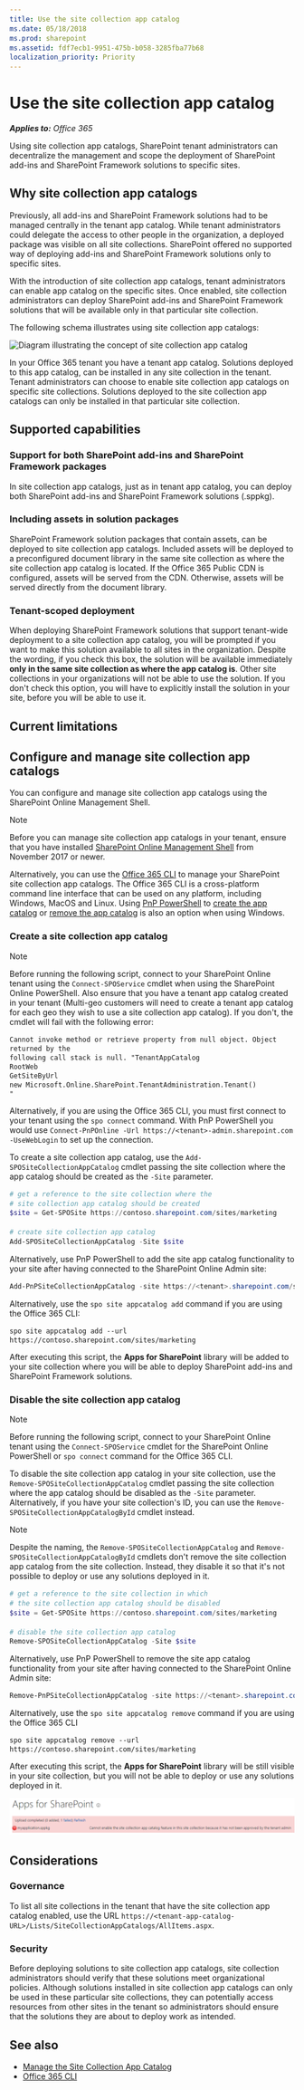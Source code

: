```yaml
---
title: Use the site collection app catalog
ms.date: 05/18/2018
ms.prod: sharepoint
ms.assetid: fdf7ecb1-9951-475b-b058-3285fba77b68
localization_priority: Priority
---
```


# Use the site collection app catalog

_**Applies to:** Office 365_

Using site collection app catalogs, SharePoint tenant administrators can decentralize the management and scope the deployment of SharePoint add-ins and SharePoint Framework solutions to specific sites.

## Why site collection app catalogs

Previously, all add-ins and SharePoint Framework solutions had to be managed centrally in the tenant app catalog. While tenant administrators could delegate the access to other people in the organization, a deployed package was visible on all site collections. SharePoint offered no supported way of deploying add-ins and SharePoint Framework solutions only to specific sites.

With the introduction of site collection app catalogs, tenant administrators can enable app catalog on the specific sites. Once enabled, site collection administrators can deploy SharePoint add-ins and SharePoint Framework solutions that will be available only in that particular site collection.

The following schema illustrates using site collection app catalogs:

![Diagram illustrating the concept of site collection app catalog](../images/site-collection-app-catalog-diagram.png)

In your Office 365 tenant you have a tenant app catalog. Solutions deployed to this app catalog, can be installed in any site collection in the tenant. Tenant administrators can choose to enable site collection app catalogs on specific site collections. Solutions deployed to the site collection app catalogs can only be installed in that particular site collection.

## Supported capabilities

### Support for both SharePoint add-ins and SharePoint Framework packages

In site collection app catalogs, just as in tenant app catalog, you can deploy both SharePoint add-ins and SharePoint Framework solutions (.sppkg).

### Including assets in solution packages

SharePoint Framework solution packages that contain assets, can be deployed to site collection app catalogs. Included assets will be deployed to a preconfigured document library in the same site collection as where the site collection app catalog is located. If the Office 365 Public CDN is configured, assets will be served from the CDN. Otherwise, assets will be served directly from the document library.

### Tenant-scoped deployment

When deploying SharePoint Framework solutions that support tenant-wide deployment to a site collection app catalog, you will be prompted if you want to make this solution available to all sites in the organization. Despite the wording, if you check this box, the solution will be available immediately **only in the same site collection as where the app catalog is**. Other site collections in your organizations will not be able to use the solution. If you don't check this option, you will have to explicitly install the solution in your site, before you will be able to use it.

## Current limitations

## Configure and manage site collection app catalogs

You can configure and manage site collection app catalogs using the SharePoint Online Management Shell.

> [!NOTE]
> Before you can manage site collection app catalogs in your tenant, ensure that you have installed [SharePoint Online Management Shell](https://www.microsoft.com/download/details.aspx?id=35588) from November 2017 or newer.

Alternatively, you can use the [Office 365 CLI](https://sharepoint.github.io/office365-cli?utm_source=msft_docs&utm_medium=page&utm_campaign=Use+the+site+collection+app+catalog) to manage your SharePoint site collection app catalogs. The Office 365 CLI is a cross-platform command line interface that can be used on any platform, including Windows, MacOS and Linux. Using [PnP PowerShell](https://docs.microsoft.com/powershell/sharepoint/sharepoint-pnp/sharepoint-pnp-cmdlets?view=sharepoint-ps) to [create the app catalog](https://docs.microsoft.com/powershell/module/sharepoint-pnp/add-pnpsitecollectionappcatalog?view=sharepoint-ps) or [remove the app catalog](https://docs.microsoft.com/powershell/module/sharepoint-pnp/remove-pnpsitecollectionappcatalog?view=sharepoint-ps) is also an option when using Windows.

### Create a site collection app catalog

> [!NOTE]
> Before running the following script, connect to your SharePoint Online tenant using the `Connect-SPOService` cmdlet when using the SharePoint Online PowerShell. Also ensure that you have a tenant app catalog created in your tenant (Multi-geo customers will need to create a tenant app catalog for each geo they wish to use a site collection app catalog). If you don't, the cmdlet will fail with the following error:
> ```text
> Cannot invoke method or retrieve property from null object. Object returned by the
> following call stack is null. "TenantAppCatalog
> RootWeb
> GetSiteByUrl
> new Microsoft.Online.SharePoint.TenantAdministration.Tenant()
> "
> ```
>
> Alternatively, if you are using the Office 365 CLI, you must first connect to your tenant using the `spo connect` command. With PnP PowerShell you would use `Connect-PnPOnline -Url https://<tenant>-admin.sharepoint.com -UseWebLogin` to set up the connection.

To create a site collection app catalog, use the `Add-SPOSiteCollectionAppCatalog` cmdlet passing the site collection where the app catalog should be created as the `-Site` parameter.

```powershell
# get a reference to the site collection where the
# site collection app catalog should be created
$site = Get-SPOSite https://contoso.sharepoint.com/sites/marketing

# create site collection app catalog
Add-SPOSiteCollectionAppCatalog -Site $site
```

Alternatively, use PnP PowerShell to add the site app catalog functionality to your site after having connected to the SharePoint Online Admin site:

```powershell
Add-PnPSiteCollectionAppCatalog -site https://<tenant>.sharepoint.com/sites/<sitename>
```

Alternatively, use the `spo site appcatalog add` command if you are using the Office 365 CLI:

```shell
spo site appcatalog add --url https://contoso.sharepoint.com/sites/marketing
```

After executing this script, the **Apps for SharePoint** library will be added to your site collection where you will be able to deploy SharePoint add-ins and SharePoint Framework solutions.

### Disable the site collection app catalog

> [!NOTE]
> Before running the following script, connect to your SharePoint Online tenant using the `Connect-SPOService` cmdlet for the SharePoint Online PowerShell or `spo connect` command for the Office 365 CLI.

To disable the site collection app catalog in your site collection, use the `Remove-SPOSiteCollectionAppCatalog` cmdlet passing the site collection where the app catalog should be disabled as the `-Site` parameter. Alternatively, if you have your site collection's ID, you can use the `Remove-SPOSiteCollectionAppCatalogById` cmdlet instead.

> [!NOTE]
> Despite the naming, the `Remove-SPOSiteCollectionAppCatalog` and `Remove-SPOSiteCollectionAppCatalogById` cmdlets don't remove the site collection app catalog from the site collection. Instead, they disable it so that it's not possible to deploy or use any solutions deployed in it.

```powershell
# get a reference to the site collection in which
# the site collection app catalog should be disabled
$site = Get-SPOSite https://contoso.sharepoint.com/sites/marketing

# disable the site collection app catalog
Remove-SPOSiteCollectionAppCatalog -Site $site
```

Alternatively, use PnP PowerShell to remove the site app catalog functionality from your site after having connected to the SharePoint Online Admin site:

```powershell
Remove-PnPSiteCollectionAppCatalog -site https://<tenant>.sharepoint.com/sites/<sitename>
```

Alternatively, use the `spo site appcatalog remove` command if you are using the Office 365 CLI

```shell
spo site appcatalog remove --url https://contoso.sharepoint.com/sites/marketing
```

After executing this script, the **Apps for SharePoint** library will be still visible in your site collection, but you will not be able to deploy or use any solutions deployed in it.

![Screenshot illustrating how the app catalog will disallow adding new apps after it has been removed](../images/site-collection-app-catalog-disabled.png)

## Considerations

### Governance

To list all site collections in the tenant that have the site collection app catalog enabled, use the URL `https://<tenant-app-catalog-URL>/Lists/SiteCollectionAppCatalogs/AllItems.aspx`.

### Security

Before deploying solutions to site collection app catalogs, site collection administrators should verify that these solutions meet organizational policies. Although solutions installed in site collection app catalogs can only be used in these particular site collections, they can potentially access resources from other sites in the tenant so administrators should ensure that the solutions they are about to deploy work as intended.

## See also

- [Manage the Site Collection App Catalog](https://support.office.com/article/Manage-the-Site-Collection-App-Catalog-928b9b61-a9de-4563-a7d1-6231aa9d4d19)
- [Office 365 CLI](https://sharepoint.github.io/office365-cli?utm_source=msft_docs&utm_medium=page&utm_campaign=Use+the+site+collection+app+catalog)

